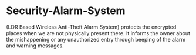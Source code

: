 # Security-Alarm-System
(LDR Based Wireless Anti-Theft Alarm System) protects the encrypted places when we are not physically present there. It informs the owner about the mishappening or any unauthorized entry through beeping of the alarm and warning messages.
